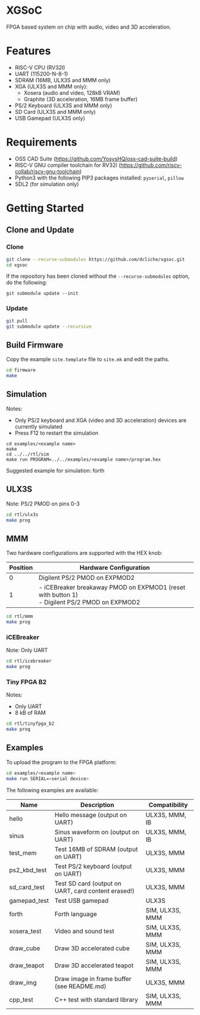 # XGSoC 

FPGA based system on chip with audio, video and 3D acceleration.

# Features

- RISC-V CPU (RV32I)
- UART (115200-N-8-1)
- SDRAM (16MB, ULX3S and MMM only)
- XGA (ULX3S and MMM only):
  - Xosera (audio and video, 128kB VRAM)
  - Graphite (3D acceleration, 16MB frame buffer)
- PS/2 Keyboard (ULX3S and MMM only)
- SD Card (ULX3S and MMM only)
- USB Gamepad (ULX3S only)

# Requirements

- OSS CAD Suite (https://github.com/YosysHQ/oss-cad-suite-build)
- RISC-V GNU compiler toolchain for RV32I (https://github.com/riscv-collab/riscv-gnu-toolchain)
- Python3 with the following PIP3 packages installed: `pyserial`, `pillow`
- SDL2 (for simulation only)

# Getting Started

## Clone and Update

### Clone

```bash
git clone --recurse-submodules https://github.com/dcliche/xgsoc.git
cd xgsoc
```

If the repository has been cloned without the `--recurse-submodules` option, do the following:
```
git submodule update --init
```

### Update

```bash
git pull
git submodule update --recursive
```

## Build Firmware

Copy the example `site.template` file to `site.mk` and edit the paths.

```bash
cd firmware
make
```

## Simulation

Notes:
- Only PS/2 keyboard and XGA (video and 3D acceleration) devices are currently simulated
- Press F12 to restart the simulation

```
cd examples/<example name>
make
cd ../../rtl/sim
make run PROGRAM=../../examples/<example name>/program.hex
```

Suggested example for simulation: forth

## ULX3S

Note: PS/2 PMOD on pins 0-3

```bash
cd rtl/ulx3s
make prog
```

## MMM

Two hardware configurations are supported with the HEX knob:

| Position  | Hardware Configuration                                                        |
| --------- | -------------------------------------------------------------------------------
| 0         | Digilent PS/2 PMOD on EXPMOD2                                                 |
| 1         | - iCEBreaker breakaway PMOD on EXPMOD1 (reset with button 1)<br>- Digilent PS/2 PMOD on EXPMOD2 |

```bash
cd rtl/mmm
make prog
```

### iCEBreaker

Note: Only UART

```bash
cd rtl/icebreaker
make prog
```

### Tiny FPGA B2

Notes:
 - Only UART
 - 8 kB of RAM

```bash
cd rtl/tinyfpga_b2
make prog
```

## Examples

To upload the program to the FPGA platform:

```bash
cd examples/<example name>
make run SERIAL=<serial device>
```

The following examples are available:

| Name         | Description                                         | Compatibility    |
| ------------ | --------------------------------------------------- | ---------------- |
| hello        | Hello message (output on UART)                      | ULX3S, MMM, IB   |
| sinus        | Sinus waveform on (output on UART)                  | ULX3S, MMM, IB   |
| test_mem     | Test 16MB of SDRAM (output on UART)                 | ULX3S, MMM       |
| ps2_kbd_test | Test PS/2 keyboard (output on UART)                 | ULX3S, MMM       |
| sd_card_test | Test SD card (output on UART, card content erased!) | ULX3S, MMM       |
| gamepad_test | Test USB gamepad                                    | ULX3S            |
| forth        | Forth language                                      | SIM, ULX3S, MMM  |
| xosera_test  | Video and sound test                                | SIM, ULX3S, MMM  |
| draw_cube    | Draw 3D accelerated cube                            | SIM, ULX3S, MMM  |
| draw_teapot  | Draw 3D accelerated teapot                          | SIM, ULX3S, MMM  |
| draw_img     | Draw image in frame buffer (see README.md)          | ULX3S, MMM       |
| cpp_test     | C++ test with standard library                      | SIM, ULX3S, MMM  |
